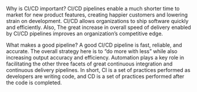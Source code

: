 Why is CI/CD important?
CI/CD pipelines enable a much shorter time to market for new product features, creating happier customers and lowering strain on development.
CI/CD allows organizations to ship software quickly and efficiently. Also, The great increase in overall speed of delivery enabled by CI/CD pipelines improves an organization’s competitive edge.

What makes a good pipeline?
A good CI/CD pipeline is fast, reliable, and accurate. The overall strategy here is to “do more with less” while also increasing output accuracy and efficiency. Automation plays a key role in facilitating the other three facets of great continuous integration and continuous delivery pipelines.
In short, CI is a set of practices performed as developers are writing code, and CD is a set of practices performed after the code is completed.
